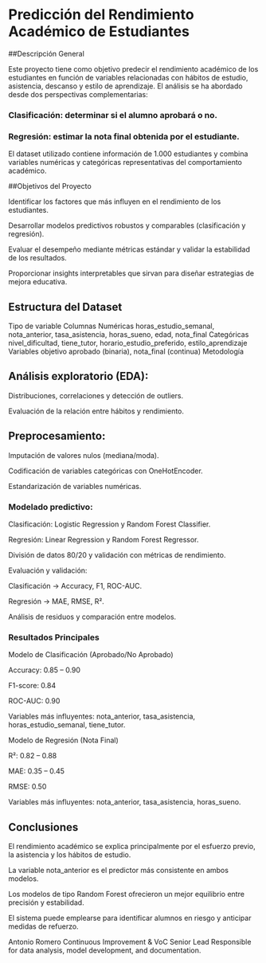 # Predicción del Rendimiento Académico de Estudiantes
##Descripción General

Este proyecto tiene como objetivo predecir el rendimiento académico de los estudiantes en función de variables relacionadas con hábitos de estudio, asistencia, descanso y estilo de aprendizaje.
El análisis se ha abordado desde dos perspectivas complementarias:

### Clasificación: determinar si el alumno aprobará o no.

### Regresión: estimar la nota final obtenida por el estudiante.

El dataset utilizado contiene información de 1.000 estudiantes y combina variables numéricas y categóricas representativas del comportamiento académico.

##Objetivos del Proyecto

Identificar los factores que más influyen en el rendimiento de los estudiantes.

Desarrollar modelos predictivos robustos y comparables (clasificación y regresión).

Evaluar el desempeño mediante métricas estándar y validar la estabilidad de los resultados.

Proporcionar insights interpretables que sirvan para diseñar estrategias de mejora educativa.

## Estructura del Dataset
Tipo de variable	Columnas
Numéricas	horas_estudio_semanal, nota_anterior, tasa_asistencia, horas_sueno, edad, nota_final
Categóricas	nivel_dificultad, tiene_tutor, horario_estudio_preferido, estilo_aprendizaje
Variables objetivo	aprobado (binaria), nota_final (continua)
Metodología

## Análisis exploratorio (EDA):

Distribuciones, correlaciones y detección de outliers.

Evaluación de la relación entre hábitos y rendimiento.

## Preprocesamiento:

Imputación de valores nulos (mediana/moda).

Codificación de variables categóricas con OneHotEncoder.

Estandarización de variables numéricas.

### Modelado predictivo:

Clasificación: Logistic Regression y Random Forest Classifier.

Regresión: Linear Regression y Random Forest Regressor.

División de datos 80/20 y validación con métricas de rendimiento.

Evaluación y validación:

Clasificación → Accuracy, F1, ROC-AUC.

Regresión → MAE, RMSE, R².

Análisis de residuos y comparación entre modelos.

### Resultados Principales
Modelo de Clasificación (Aprobado/No Aprobado)

Accuracy: 0.85 – 0.90

F1-score: 0.84

ROC-AUC: 0.90

Variables más influyentes: nota_anterior, tasa_asistencia, horas_estudio_semanal, tiene_tutor.

Modelo de Regresión (Nota Final)

R²: 0.82 – 0.88

MAE: 0.35 – 0.45

RMSE: 0.50

Variables más influyentes: nota_anterior, tasa_asistencia, horas_sueno.

## Conclusiones

El rendimiento académico se explica principalmente por el esfuerzo previo, la asistencia y los hábitos de estudio.

La variable nota_anterior es el predictor más consistente en ambos modelos.

Los modelos de tipo Random Forest ofrecieron un mejor equilibrio entre precisión y estabilidad.

El sistema puede emplearse para identificar alumnos en riesgo y anticipar medidas de refuerzo.


Antonio Romero
Continuous Improvement & VoC Senior Lead
Responsible for data analysis, model development, and documentation.
